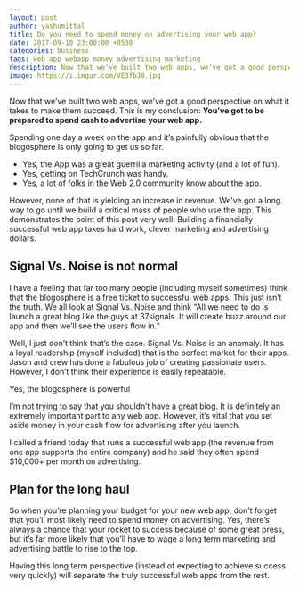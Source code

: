 ```yaml
---
layout: post
author: yashumittal
title: Do you need to spend money on advertising your web app?
date: 2017-09-10 23:00:00 +0530
categories: business
tags: web app webapp money advertising marketing
description: Now that we've built two web apps, we've got a good perspective on what it takes to make them succeed. This is my conclusion - you've got to be prepared to spend cash to advertise your web app. I've been spending
image: https://i.imgur.com/VE3fbJ8.jpg
---
```


Now that we’ve built two web apps, we’ve got a good perspective on what it takes to make them succeed. This is my conclusion: **You’ve got to be prepared to spend cash to advertise your web app.**

Spending one day a week on the app and it’s painfully obvious that the blogosphere is only going to get us so far.

* Yes, the App was a great guerrilla marketing activity (and a lot of fun).
* Yes, getting on TechCrunch was handy.
* Yes, a lot of folks in the Web 2.0 community know about the app.

However, none of that is yielding an increase in revenue. We’ve got a long way to go until we build a critical mass of people who use the app. This demonstrates the point of this post very well: Building a financially successful web app takes hard work, clever marketing and advertising dollars.

## Signal Vs. Noise is not normal

I have a feeling that far too many people (including myself sometimes) think that the blogosphere is a free ticket to successful web apps. This just isn’t the truth. We all look at Signal Vs. Noise and think “All we need to do is launch a great blog like the guys at 37signals. It will create buzz around our app and then we’ll see the users flow in.”

Well, I just don’t think that’s the case. Signal Vs. Noise is an anomaly. It has a loyal readership (myself included) that is the perfect market for their apps. Jason and crew has done a fabulous job of creating passionate users. However, I don’t think their experience is easily repeatable.

Yes, the blogosphere is powerful

I’m not trying to say that you shouldn’t have a great blog. It is definitely an extremely important part to any web app. However, it’s vital that you set aside money in your cash flow for advertising after you launch.

I called a friend today that runs a successful web app (the revenue from one app supports the entire company) and he said they often spend $10,000+ per month on advertising.

## Plan for the long haul

So when you’re planning your budget for your new web app, don’t forget that you’ll most likely need to spend money on advertising. Yes, there’s always a chance that your rocket to success because of some great press, but it’s far more likely that you’ll have to wage a long term marketing and advertising battle to rise to the top.

Having this long term perspective (instead of expecting to achieve success very quickly) will separate the truly successful web apps from the rest.
